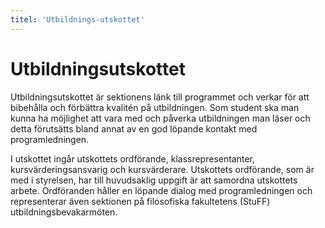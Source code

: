 ```yaml
---
titel: 'Utbildnings-utskottet'
---
```


# Utbildningsutskottet

Utbildningsutskottet är sektionens länk till programmet och verkar för att bibehålla och förbättra kvalitén på utbildningen. Som student ska man kunna ha möjlighet att vara med och påverka utbildningen man läser och detta förutsätts bland annat av en god löpande kontakt med programledningen.

I utskottet ingår utskottets ordförande, klassrepresentanter, kursvärderingsansvarig och kursvärderare. Utskottets ordförande, som är med i styrelsen, har till huvudsaklig uppgift är att samordna utskottets arbete. Ordföranden håller en löpande dialog med programledningen och representerar även sektionen på filosofiska fakultetens (StuFF) utbildningsbevakarmöten.
